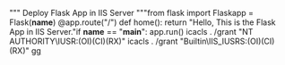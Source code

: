 
"""
Deploy Flask App in IIS Server
"""from flask import Flaskapp = Flask(__name__)
@app.route("/")
def home():
    return "Hello, This is the Flask App in IIS Server."if __name__ == "__main__":
    app.run()
icacls . /grant "NT AUTHORITY\IUSR:(OI)(CI)(RX)"
icacls . /grant "Builtin\IIS_IUSRS:(OI)(CI)(RX)"
[gg](https://github.com/mayurvkorde/Flask-Application-On-IIS)
